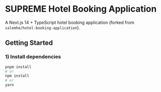 # SUPREME Hotel Booking Application

A Next.js 14 + TypeScript hotel booking application (forked from `salemhe/hotel-booking-application`).

## Getting Started

### 1) Install dependencies
```bash
pnpm install
# or
npm install
# or
yarn
